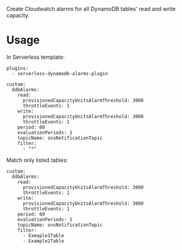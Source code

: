 Create Cloudwatch alarms for all DynamoDB tables' read and write capacity.

Usage
===

In Serverless template:

```
plugins:
  - serverless-dynamodb-alarms-plugin

custom:
  ddbAlarms:
    read:
      provisionedCapacityUnitsAlarmThreshold: 3000
      throttleEvents: 1
    write:
      provisionedCapacityUnitsAlarmThreshold: 3000
      throttleEvents: 1  
    period: 60
    evaluationPeriods: 1
    topicName: snsNotificationTopic
    filter:
      - "*"
```

Match only listed tables:

```
custom:
  ddbAlarms:
    read:
      provisionedCapacityUnitsAlarmThreshold: 3000
      throttleEvents: 1
    write:
      provisionedCapacityUnitsAlarmThreshold: 3000
      throttleEvents: 1  
    period: 60
    evaluationPeriods: 1
    topicName: snsNotificationTopic
    filter:
      - Exmaple1Table
      - Example2Table
```
